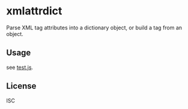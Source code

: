 ﻿
<!--#echo json="package.json" key="name" underline="=" -->
xmlattrdict
===========
<!--/#echo -->

<!--#echo json="package.json" key="description" -->
Parse XML tag attributes into a dictionary object, or build a tag from an
object.
<!--/#echo -->


Usage
-----

see [test.js](test.js).


<!--#toc stop="scan" -->


License
-------
<!--#echo json="package.json" key=".license" -->
ISC
<!--/#echo -->
